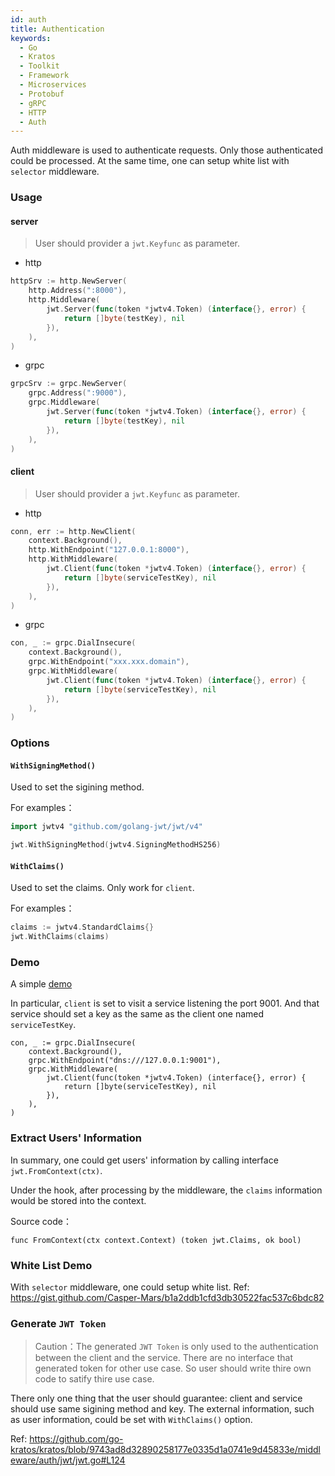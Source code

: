 ```yaml
---
id: auth
title: Authentication
keywords:
  - Go
  - Kratos
  - Toolkit
  - Framework
  - Microservices
  - Protobuf
  - gRPC
  - HTTP
  - Auth
---
```


Auth middleware is used to authenticate requests. Only those authenticated could be processed.
At the same time, one can setup white list with `selector` middleware.

### Usage

#### server

> User should provider a `jwt.Keyfunc` as parameter.

- http

```go
httpSrv := http.NewServer(
	http.Address(":8000"),
	http.Middleware(
		jwt.Server(func(token *jwtv4.Token) (interface{}, error) {
			return []byte(testKey), nil
		}),
	),
)
```

- grpc

```go
grpcSrv := grpc.NewServer(
	grpc.Address(":9000"),
	grpc.Middleware(
		jwt.Server(func(token *jwtv4.Token) (interface{}, error) {
			return []byte(testKey), nil
		}),
	),
)
```

#### client

> User should provider a `jwt.Keyfunc` as parameter.

- http

```go
conn, err := http.NewClient(
	context.Background(),
	http.WithEndpoint("127.0.0.1:8000"),
	http.WithMiddleware(
		jwt.Client(func(token *jwtv4.Token) (interface{}, error) {
			return []byte(serviceTestKey), nil
		}),
	),
)
```

- grpc

```go
con, _ := grpc.DialInsecure(
	context.Background(),
	grpc.WithEndpoint("xxx.xxx.domain"),
	grpc.WithMiddleware(
		jwt.Client(func(token *jwtv4.Token) (interface{}, error) {
			return []byte(serviceTestKey), nil
		}),
	),
)
```

### Options

#### `WithSigningMethod()`

Used to set the sigining method. 

For examples：

```go
import jwtv4 "github.com/golang-jwt/jwt/v4"

jwt.WithSigningMethod(jwtv4.SigningMethodHS256)
```

#### `WithClaims()`

Used to set the claims. Only work for `client`.

For examples：

```go
claims := jwtv4.StandardClaims{}
jwt.WithClaims(claims)
```

### Demo

A simple [demo](https://github.com/go-kratos/kratos/blob/9743ad8d32890258177e0335d1a0741e9d45833e/examples/auth/jwt/main.go)

In particular, `client` is set to visit a service listening the port 9001. And that service should set a key as the same as the client one named `serviceTestKey`.

```golang
con, _ := grpc.DialInsecure(
	context.Background(),
	grpc.WithEndpoint("dns:///127.0.0.1:9001"),
	grpc.WithMiddleware(
		jwt.Client(func(token *jwtv4.Token) (interface{}, error) {
			return []byte(serviceTestKey), nil
		}),
	),
)
```
### Extract Users' Information

In summary, one could get users' information by calling interface `jwt.FromContext(ctx)`.

Under the hook, after processing by the middleware, the `claims` information would be stored into the context.

Source code：

```golang
func FromContext(ctx context.Context) (token jwt.Claims, ok bool)
```

### White List Demo

With `selector` middleware, one could setup white list. Ref: https://gist.github.com/Casper-Mars/b1a2ddb1cfd3db30522fac537c6bdc82 

### Generate `JWT Token`

> Caution：The generated `JWT Token` is only used to the authentication between the client and the service. There are no interface that generated token for other use case. 
So user should write thire own code to satify thire use case. 

There only one thing that the user should guarantee: client and service should use same sigining method and key. 
The external information, such as user information, could be set with `WithClaims()` option.

Ref: https://github.com/go-kratos/kratos/blob/9743ad8d32890258177e0335d1a0741e9d45833e/middleware/auth/jwt/jwt.go#L124

